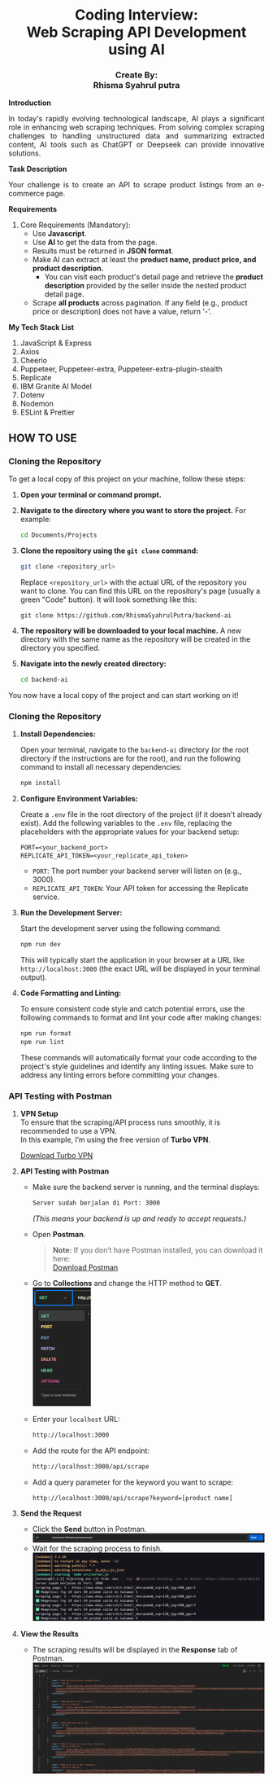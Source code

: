 <h1 align="center">Coding Interview:<br/>Web Scraping API Development using AI</h1>

<h3 align="center">Create By: <br/>Rhisma Syahrul putra</h3>

**Introduction**

<p align="justify">In today&#39;s rapidly evolving technological landscape, AI plays a significant role in enhancing web scraping techniques. From solving complex scraping challenges to handling unstructured data and summarizing extracted content, AI tools such as ChatGPT or Deepseek can provide innovative solutions.</p>

**Task Description**

<p align="justify">Your challenge is to create an API to scrape product listings from an e-commerce page.</p>

**Requirements**

1. Core Requirements (Mandatory):
   - Use <b>Javascript</b>.
   - Use <b>AI</b> to get the data from the page.
   - Results must be returned in <b>JSON format</b>.
   - Make AI can extract at least the <b>product name, product price, and product description.</b>
     - You can visit each product&#39;s detail page and retrieve the <b>product description</b> provided by the seller inside the nested product detail page.
   - Scrape <b>all products</b> across pagination.
     If any field (e.g., product price or description) does not have a value, return &#39;-&#39;.

**My Tech Stack List**

1. JavaScript & Express
2. Axios
3. Cheerio
4. Puppeteer, Puppeteer-extra, Puppeteer-extra-plugin-stealth
5. Replicate
6. IBM Granite AI Model
7. Dotenv
8. Nodemon
9. ESLint & Prettier

<h2>HOW TO USE</h2>

### Cloning the Repository

To get a local copy of this project on your machine, follow these steps:

1.  **Open your terminal or command prompt.**

2.  **Navigate to the directory where you want to store the project.** For example:

    ```bash
    cd Documents/Projects
    ```

3.  **Clone the repository using the `git clone` command:**

    ```bash
    git clone <repository_url>
    ```

    Replace `<repository_url>` with the actual URL of the repository you want to clone. You can find this URL on the repository's page (usually a green "Code" button). It will look something like this:

    ```
    git clone https://github.com/RhismaSyahrulPutra/backend-ai
    ```

4.  **The repository will be downloaded to your local machine.** A new directory with the same name as the repository will be created in the directory you specified.

5.  **Navigate into the newly created directory:**

    ```bash
    cd backend-ai
    ```

You now have a local copy of the project and can start working on it!

### Cloning the Repository

1.  **Install Dependencies:**

    Open your terminal, navigate to the `backend-ai` directory (or the root directory if the instructions are for the root), and run the following command to install all necessary dependencies:

    ```bash
    npm install
    ```

2.  **Configure Environment Variables:**

    Create a `.env` file in the root directory of the project (if it doesn't already exist). Add the following variables to the `.env` file, replacing the placeholders with the appropriate values for your backend setup:

    ```
    PORT=<your_backend_port>
    REPLICATE_API_TOKEN=<your_replicate_api_token>

    ```

    - `PORT`: The port number your backend server will listen on (e.g., 3000).
    - `REPLICATE_API_TOKEN`: Your API token for accessing the Replicate service.

3.  **Run the Development Server:**

    Start the development server using the following command:

    ```bash
    npm run dev
    ```

    This will typically start the application in your browser at a URL like `http://localhost:3000` (the exact URL will be displayed in your terminal output).

4.  **Code Formatting and Linting:**

    To ensure consistent code style and catch potential errors, use the following commands to format and lint your code after making changes:

    ```bash
    npm run format
    npm run lint
    ```

    These commands will automatically format your code according to the project's style guidelines and identify any linting issues. Make sure to address any linting errors before committing your changes.

### API Testing with Postman

1. **VPN Setup**  
   To ensure that the scraping/API process runs smoothly, it is recommended to use a VPN.  
   In this example, I’m using the free version of **Turbo VPN**.

   [Download Turbo VPN](https://turbovpn.com/id/download/windows)

2. **API Testing with Postman**
   - Make sure the backend server is running, and the terminal displays:

     ```bash
     Server sudah berjalan di Port: 3000
     ```

     _(This means your backend is up and ready to accept requests.)_

   - Open **Postman**.

     > **Note:** If you don’t have Postman installed, you can download it here:  
     > [Download Postman](https://www.postman.com/downloads/)

   - Go to **Collections** and change the HTTP method to **GET**.  
     ![Change Method to GET](assets/postman-get.png)

   - Enter your `localhost` URL:

     ```bash
     http://localhost:3000
     ```

   - Add the route for the API endpoint:

     ```bash
     http://localhost:3000/api/scrape
     ```

   - Add a query parameter for the keyword you want to scrape:
     ```bash
     http://localhost:3000/api/scrape?keyword=[product name]
     ```

3. **Send the Request**
   - Click the **Send** button in Postman.  
     ![Send Request](assets/postman-send.png)
   - Wait for the scraping process to finish.  
     ![Scraping in Progress](assets/vscode-scraping.png)

4. **View the Results**
   - The scraping results will be displayed in the **Response** tab of Postman.  
     ![Response Results](assets/postman-response.png)
